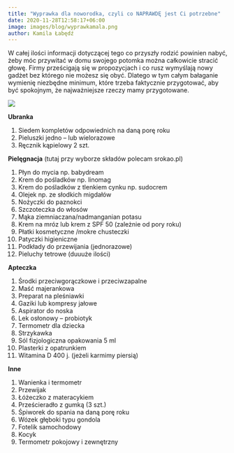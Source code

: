 ```yaml
---
title: "Wyprawka dla noworodka, czyli co NAPRAWDĘ jest Ci potrzebne"
date: 2020-11-28T12:58:17+06:00
image: images/blog/wyprawkamala.png
author: Kamila Łabędź
---
```



W całej ilości informacji dotyczącej tego co przyszły rodzić powinien nabyć, żeby móc przywitać w domu swojego potomka można całkowicie stracić głowę. Firmy prześcigają się w propozycjach i co rusz wymyślają nowy gadżet bez którego nie możesz się obyć. Dlatego w tym całym bałaganie wymienię niezbędne minimum, które trzeba faktycznie przygotować, aby być spokojnym, że najważniejsze rzeczy mamy przygotowane.

![](/images/blog/wyprawkaduza.png)


**Ubranka**

 1. Siedem kompletów odpowiednich na daną porę roku
 2. Pieluszki jedno – lub wielorazowe
 3. Ręcznik kąpielowy 2 szt.

**Pielęgnacja** (tutaj przy wyborze składów polecam srokao.pl)

 1. Płyn do mycia np. babydream
 2. Krem do pośladków np. linomag
 3. Krem do pośladków z tlenkiem cynku np. sudocrem
 4. Olejek np. ze słodkich migdałów
 5. Nożyczki do paznokci
 6. Szczoteczka do włosów
 7. Mąka ziemniaczana/nadmanganian potasu
 8. Krem na mróz lub krem z SPF 50 (zależnie od pory roku)
 9. Płatki kosmetyczne /mokre chusteczki
 10. Patyczki higieniczne
 11. Podkłady do przewijania (jednorazowe)
 12. Pieluchy tetrowe (duuuże ilości)

**Apteczka**

 1. Środki przeciwgorączkowe i przeciwzapalne
 2. Maść majerankowa
 3. Preparat na pleśniawki
 4. Gaziki lub kompresy jałowe
 5. Aspirator do noska
 6. Lek osłonowy – probiotyk
 7. Termometr dla dziecka
 8. Strzykawka
 9. Sól fizjologiczna opakowania 5 ml
 10. Plasterki z opatrunkiem
 11. Witamina D 400 j. (jeżeli karmimy piersią)

**Inne**

 1. Wanienka i termometr
 2. Przewijak
 3. Łóżeczko z materacykiem
 4. Prześcieradło z gumką (3 szt.)
 5. Śpiworek do spania na daną porę roku
 6. Wózek głęboki typu gondola
 7. Fotelik samochodowy
 8. Kocyk
 9. Termometr pokojowy i zewnętrzny

<script 
async defer crossorigin="anonymous" src="https://connect.facebook.net/pl_PL/sdk.js#xfbml=1&version=v9.0" nonce="lbQF2LB5">
</script>

<meta property="fb:admins" content="filip.pietluch"/>

<div
class="fb-comments" data-href="https://kamilalabedz.netlify.app/blog/wyprawka_noworodka/" data-numposts="1" data-width="100%">
</div>